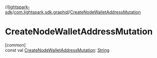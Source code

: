 //[lightspark-sdk](../../index.md)/[com.lightspark.sdk.graphql](index.md)/[CreateNodeWalletAddressMutation](-create-node-wallet-address-mutation.md)

# CreateNodeWalletAddressMutation

[common]\
const val [CreateNodeWalletAddressMutation](-create-node-wallet-address-mutation.md): [String](https://kotlinlang.org/api/latest/jvm/stdlib/kotlin/-string/index.html)

